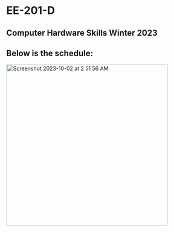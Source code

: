 # EE-201-D
## Computer Hardware Skills Winter 2023
## Below is the schedule:

<img width="427" alt="Screenshot 2023-10-02 at 2 51 56 AM" src="https://github.com/qchen4/EE-201-D/assets/98017700/6970a6ee-7e62-4938-96b6-746d19c8dd17">
